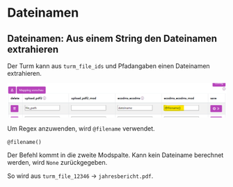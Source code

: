 # Dateinamen

## Dateinamen: Aus einem String den Dateinamen extrahieren

Der Turm kann aus `turm_file_ids` und Pfadangaben einen Dateinamen extrahieren.

![filename](../../../img/filename.png)

Um Regex anzuwenden, wird `@filename` verwendet.

```
@filename()
```

Der Befehl kommt in die zweite Modspalte. Kann kein Dateiname berechnet werden, wird `None` zurückgegeben.

So wird aus `turm_file_12346` -> `jahresbericht.pdf`.
